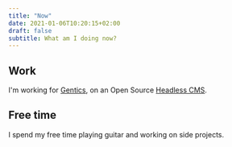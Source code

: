```yaml
---
title: "Now"
date: 2021-01-06T10:20:15+02:00
draft: false
subtitle: What am I doing now?
---
```


## Work
I'm working for [Gentics](https://gentics.com/), on an Open Source [Headless CMS](https://github.com/gentics/mesh).

## Free time
I spend my free time playing guitar and working on side projects.